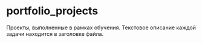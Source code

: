 # portfolio_projects
Проекты, выполненные в рамках обучения.
Текстовое описание каждой задачи находится в заголовке файла. 
